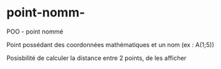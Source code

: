 # point-nomm-
POO - point nommé

Point possédant des coordonnées mathématiques et un nom (ex : A(1;5))

Posisbilité de calculer la distance entre 2 points, de les afficher
